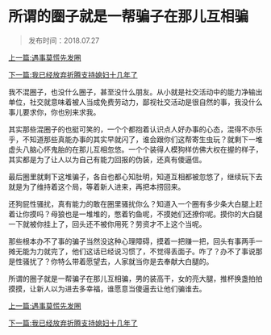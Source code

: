 # 所谓的圈子就是一帮骗子在那儿互相骗 

> 发布时间：2018.07.27     

[上一篇:遇事莫慌先发圈](/social/article90)  

[下一篇:我已经放弃折腾支持媳妇十几年了](/social/article92)    

我不混圈子，也没什么圈子，甚至没什么朋友。从小就是社交活动中的能力净输出单位，社交就意味着被人当成免费劳动力，鄙视社交活动是很自然的事，我没什么事儿要求你，你也别来求我。   

 其实那些混圈子的也挺可笑的，一个个都抱着认识点人好办事的心态，混得不亦乐乎，不知道那些真能办事的其实早就闪了，谁会跟你们这帮寄生虫玩？就剩下一堆虚头八脑心怀鬼胎的在那儿互相忽悠。一个个装得人模狗样仿佛大权在握的样子，其实都是为了让人以为自己有能力回报的伪装，还真有傻逼信。    

最后圈里就剩下这堆骗子，各自也都心知肚明，知道互相都被忽悠了，继续玩下去就是为了维持着这个局，等着新人进来，再把本捞回来。    

还狗屁性骚扰，真有能力的敢在圈里骚扰你么？知道入一个圈有多少条大白腿上赶着让你摸吗？母狼也是一堆堆的，憋着钓鱼呢，不摸她们还撩你呢。摸你的大白腿一下就被你挂上了，回头还不被你用死？劳资才不上这个当呢。    

那些根本办不了事的骗子当然没这种心理障碍，摸着一把赚一把，回头有事两手一摊无能为力就完了，他们这话已经说习惯了，不觉得丢面子。咋了？办不了事说那是性骚扰了？你特么带着愿望去，人家就当你是去奉献大白腿的。    

所谓的圈子就是一帮骗子在那儿互相骗，男的装高干，女的亮大腿，推杯换盏拍拍摸摸，让新人以为进去多幸福，谁愿意当傻逼去让他们骗谁去。 

[上一篇:遇事莫慌先发圈](/social/article90)  

[下一篇:我已经放弃折腾支持媳妇十几年了](/social/article92)    


